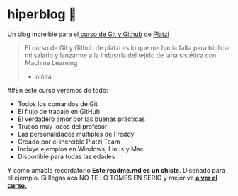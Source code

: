 # hiperblog 💚
 Un blog increible para el[ curso de Git y Github](http://platzi.com/cursos/git-github/ "[ curso de Git y Github]") de [Platzi](http://platzi.com/"platzi" "Platzi")
>El curso de Git y Github de platzi es lo que me hacia falta para triplicar mi salario y lanzarme a la industria del tejido de lana sistética con Machine Learning
> - niñita

##En este curso veremos de todo:
* Todos los comandos de Git
* El flujo de trabajo en GitHub
* El verdadero amor por las buenas prácticas
* Trucos muy locos del profesor
* Las personalidades multiples de Freddy
* Creado por el increible Platzi Team
* Incluye ejemplos en Windows, Linus y Mac
* Disponible para todas las edades

Y como amable recordatorio **Este readme.md es un chiste**. Diseñado para el ejemplo. Si llegas acá NO TE LO TOMES EN SERIO y mejor ve [**a ver el curso.**](http://platzi.com/cursos/git-github/ "a ver el curso.")

